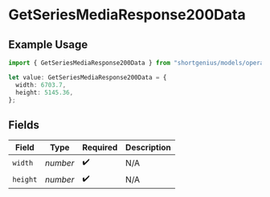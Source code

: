 # GetSeriesMediaResponse200Data

## Example Usage

```typescript
import { GetSeriesMediaResponse200Data } from "shortgenius/models/operations";

let value: GetSeriesMediaResponse200Data = {
  width: 6703.7,
  height: 5145.36,
};
```

## Fields

| Field              | Type               | Required           | Description        |
| ------------------ | ------------------ | ------------------ | ------------------ |
| `width`            | *number*           | :heavy_check_mark: | N/A                |
| `height`           | *number*           | :heavy_check_mark: | N/A                |